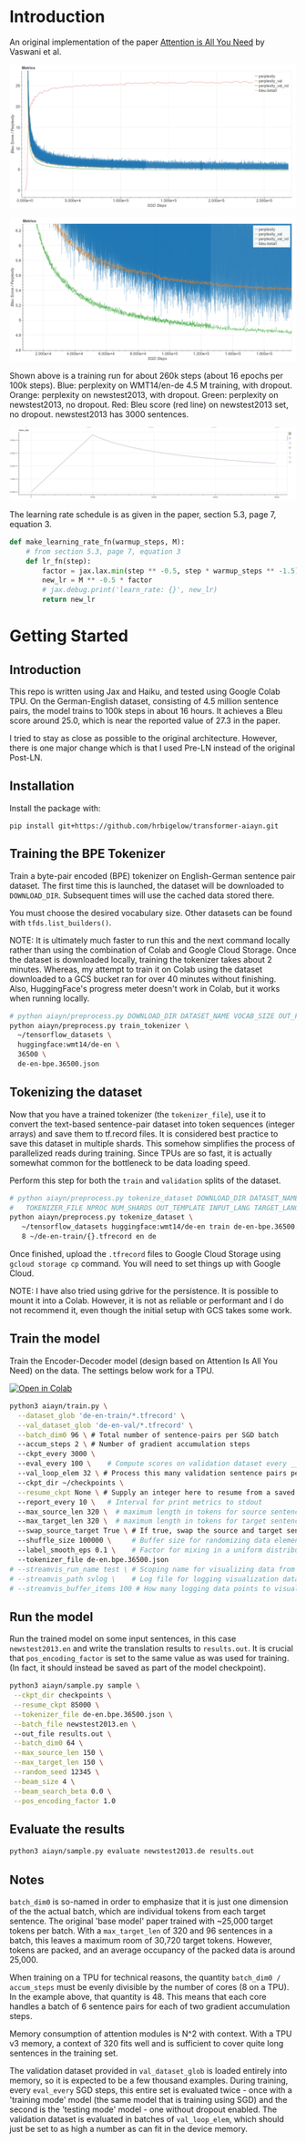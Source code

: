 # Introduction

An original implementation of the paper [Attention is All You
Need](https://arxiv.org/pdf/1706.03762.pdf) by Vaswani et al.

![Loss (Conditional KL-Divergence in bits](assets/metrics.png)

![Loss (Conditional KL-Divergence in bits (zoom)](assets/metrics_zoom.png)

Shown above is a training run for about 260k steps (about 16 epochs per 100k steps).
Blue: perplexity on WMT14/en-de 4.5 M training, with dropout.  Orange: perplexity on
newstest2013, with dropout.  Green: perplexity on newstest2013, no dropout.  Red:
Bleu score (red line) on newstest2013 set, no dropout.  newstest2013 has 3000
sentences.

![Learning rate](assets/jul18-lr-40k.png)

The learning rate schedule is as given in the paper, section 5.3, page 7, equation 3.

```python
def make_learning_rate_fn(warmup_steps, M):
    # from section 5.3, page 7, equation 3
    def lr_fn(step):
        factor = jax.lax.min(step ** -0.5, step * warmup_steps ** -1.5)
        new_lr = M ** -0.5 * factor
        # jax.debug.print('learn_rate: {}', new_lr)
        return new_lr
```

# Getting Started

## Introduction

This repo is written using Jax and Haiku, and tested using Google Colab TPU.  On the
German-English dataset, consisting of 4.5 million sentence pairs, the model trains to
100k steps in about 16 hours.  It achieves a Bleu score around 25.0, which is near
the reported value of 27.3 in the paper.

I tried to stay as close as possible to the original architecture.  However, there is
one major change which is that I used Pre-LN instead of the original Post-LN.

## Installation

Install the package with:

    pip install git+https://github.com/hrbigelow/transformer-aiayn.git

## Training the BPE Tokenizer

Train a byte-pair encoded (BPE) tokenizer on English-German sentence pair dataset.
The first time this is launched, the dataset will be downloaded to `DOWNLOAD_DIR`.
Subsequent times will use the cached data stored there.

You must choose the desired vocabulary size.  Other datasets can be found with
`tfds.list_builders()`.

NOTE:  It is ultimately much faster to run this and the next command locally rather
than using the combination of Colab and Google Cloud Storage.  Once the dataset is
downloaded locally, training the tokenizer takes about 2 minutes.  Whereas, my
attempt to train it on Colab using the dataset downloaded to a GCS bucket ran for
over 40 minutes without finishing.  Also, HuggingFace's progress meter doesn't work
in Colab, but it works when running locally.

```bash
# python aiayn/preprocess.py DOWNLOAD_DIR DATASET_NAME VOCAB_SIZE OUT_FILE
python aiayn/preprocess.py train_tokenizer \
  ~/tensorflow_datasets \
  huggingface:wmt14/de-en \
  36500 \
  de-en-bpe.36500.json
```

## Tokenizing the dataset

Now that you have a trained tokenizer (the `tokenizer_file`), use it to convert the
text-based sentence-pair dataset into token sequences (integer arrays) and save them
to tf.record files. It is considered best practice to save this dataset in multiple
shards. This somehow simplifies the process of parallelized reads during training.
Since TPUs are so fast, it is actually somewhat common for the bottleneck to be data
loading speed.

Perform this step for both the `train` and `validation` splits of the dataset.

```bash
# python aiayn/preprocess.py tokenize_dataset DOWNLOAD_DIR DATASET_NAME SPLIT \
#   TOKENIZER_FILE NPROC NUM_SHARDS OUT_TEMPLATE INPUT_LANG TARGET_LANG 
python aiayn/preprocess.py tokenize_dataset \
   ~/tensorflow_datasets huggingface:wmt14/de-en train de-en-bpe.36500.json \
   8 ~/de-en-train/{}.tfrecord en de
```

Once finished, upload the `.tfrecord` files to Google Cloud Storage using `gcloud
storage cp` command.  You will need to set things up with Google Cloud.

NOTE:  I have also tried using gdrive for the persistence.  It is possible to mount
it into a Colab.  However, it is not as reliable or performant and I do not recommend
it, even though the initial setup with GCS takes some work.

## Train the model

Train the Encoder-Decoder model (design based on Attention Is All You Need) on the
data.  The settings below work for a TPU.  

[![Open in Colab](https://colab.research.google.com/assets/colab-badge.svg)](https://colab.research.google.com/github/hrbigelow/transformer-aiayn/blob/master/notebooks/jax_aiayn.ipynb)

```bash
python3 aiayn/train.py \
  --dataset_glob 'de-en-train/*.tfrecord' \
  --val_dataset_glob 'de-en-val/*.tfrecord' \
  --batch_dim0 96 \ # Total number of sentence-pairs per SGD batch
  --accum_steps 2 \ # Number of gradient accumulation steps
  --ckpt_every 3000 \ 
  --eval_every 100 \    # Compute scores on validation dataset every __ steps
  --val_loop_elem 32 \ # Process this many validation sentence pairs per loop
  --ckpt_dir ~/checkpoints \
  --resume_ckpt None \ # Supply an integer here to resume from a saved checkpoint
  --report_every 10 \   # Interval for print metrics to stdout
  --max_source_len 320 \  # maximum length in tokens for source sentences
  --max_target_len 320 \  # maximum length in tokens for target sentences
  --swap_source_target True \ # If true, swap the source and target sentences
  --shuffle_size 100000 \     # Buffer size for randomizing data element order
  --label_smooth_eps 0.1 \    # Factor for mixing in a uniform distribution to labels
  --tokenizer_file de-en.bpe.36500.json
# --streamvis_run_name test \ # Scoping name for visualizing data from different runs
# --streamvis_path svlog \    # Log file for logging visualization data
# --streamvis_buffer_items 100 # How many logging data points to visualize
```

## Run the model

Run the trained model on some input sentences, in this case `newstest2013.en` and
write the translation results to `results.out`.  It is crucial that
`pos_encoding_factor` is set to the same value as was used for training.  (In fact,
it should instead be saved as part of the model checkpoint).

```bash
python3 aiayn/sample.py sample \
 --ckpt_dir checkpoints \
 --resume_ckpt 85000 \
 --tokenizer_file de-en.bpe.36500.json \
 --batch_file newstest2013.en \ 
 --out_file results.out \
 --batch_dim0 64 \
 --max_source_len 150 \
 --max_target_len 150 \
 --random_seed 12345 \
 --beam_size 4 \
 --beam_search_beta 0.0 \
 --pos_encoding_factor 1.0
```

## Evaluate the results

```bash
python3 aiayn/sample.py evaluate newstest2013.de results.out
```

## Notes

`batch_dim0` is so-named in order to emphasize that it is just one dimension of the
the actual batch, which are individual tokens from each target sentence.  The
original 'base model' paper trained with ~25,000 target tokens per batch.  With a
`max_target_len` of 320 and 96 sentences in a batch, this leaves a maximum room of
30,720 target tokens.  However, tokens are packed, and an average occupancy of
the packed data is around 25,000.

When training on a TPU for technical reasons, the quantity `batch_dim0 / accum_steps`
must be evenly divisible by the number of cores (8 on a TPU).  In the example above,
that quantity is 48.  This means that each core handles a batch of 6 sentence pairs
for each of two gradient accumulation steps.

Memory consumption of attention modules is N^2 with context.  With a TPU v3 memory, a
context of 320 fits well and is sufficient to cover quite long sentences in the
training set.  

The validation dataset provided in `val_dataset_glob` is loaded entirely into memory,
so it is expected to be a few thousand examples.  During training, every `eval_every`
SGD steps, this entire set is evaluated twice - once with a 'training mode' model
(the same model that is training using SGD) and the second is the 'testing mode'
model - one without dropout enabled.  The validation dataset is evaluated in batches of
`val_loop_elem`, which should just be set to as high a number as can fit in the
device memory.

